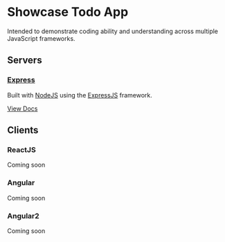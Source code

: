 # Showcase Todo App
Intended to demonstrate coding ability and understanding across multiple JavaScript frameworks.

## Servers
### [Express](server/)
Built with [NodeJS](https://nodejs.org/en/) using the [ExpressJS](https://expressjs.com/) framework.

[View Docs](server/README.MD)


## Clients

### ReactJS
Coming soon

### Angular
Coming soon

### Angular2
Coming soon